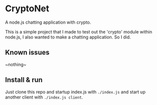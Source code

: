 CryptoNet
=========

A node.js chatting application with crypto.

This is a simple project that I made to test out the 'crypto' module within node.js, I also wanted to make a chatting application.
So I did.

## Known issues

~nothing~

## Install & run

Just clone this repo and startup index.js with `./index.js` and start up another client with `./index.js client`.

